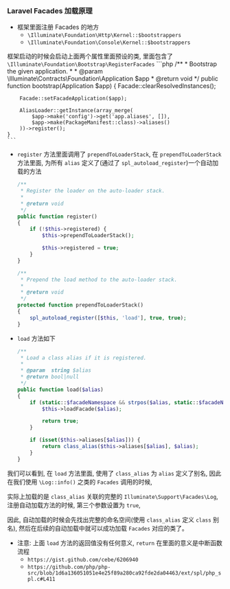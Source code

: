 ### Laravel Facades 加载原理

* 框架里面注册 Facades 的地方
    * `\Illuminate\Foundation\Http\Kernel::$bootstrappers`
    * `\Illuminate\Foundation\Console\Kernel::$bootstrappers`

框架启动的时候会启动上面两个属性里面预设的类, 里面包含了 `\Illuminate\Foundation\Bootstrap\RegisterFacades`
    ```php
    /**
     * Bootstrap the given application.
     *
     * @param  \Illuminate\Contracts\Foundation\Application  $app
     * @return void
     */
    public function bootstrap(Application $app)
    {
        Facade::clearResolvedInstances();

        Facade::setFacadeApplication($app);

        AliasLoader::getInstance(array_merge(
            $app->make('config')->get('app.aliases', []),
            $app->make(PackageManifest::class)->aliases()
        ))->register();
    }
    ```

* `register` 方法里面调用了 `prependToLoaderStack`, 在 `prependToLoaderStack` 方法里面, 为所有 `alias` 定义了(通过了 `spl_autoload_register`)一个自动加载的方法

    ```php
    /**
     * Register the loader on the auto-loader stack.
     *
     * @return void
     */
    public function register()
    {
        if (!$this->registered) {
            $this->prependToLoaderStack();

            $this->registered = true;
        }
    }

    /**
     * Prepend the load method to the auto-loader stack.
     *
     * @return void
     */
    protected function prependToLoaderStack()
    {
        spl_autoload_register([$this, 'load'], true, true);
    }
    ```
    
* `load` 方法如下
    ```php
    /**
     * Load a class alias if it is registered.
     *
     * @param  string $alias
     * @return bool|null
     */
    public function load($alias)
    {
        if (static::$facadeNamespace && strpos($alias, static::$facadeNamespace) === 0) {
            $this->loadFacade($alias);

            return true;
        }

        if (isset($this->aliases[$alias])) {
            return class_alias($this->aliases[$alias], $alias);
        }
    }
    ```

我们可以看到, 在 `load` 方法里面, 使用了 `class_alias` 为 `alias` 定义了别名, 因此在我们使用 `\Log::info()` 之类的 `Facades` 调用的时候, 

实际上加载的是 `class_alias` 关联的完整的 `Illuminate\Support\Facades\Log`, 注册自动加载方法的时候, 第三个参数设置为 `true`,

因此, 自动加载的时候会先找出完整的命名空间(使用 `class_alias` 定义 `class` 别名), 然后在后续的自动加载中就可以成功加载 `Facades` 对应的类了。

* 注意: 上面 `load` 方法的返回值没有任何意义, `return` 在里面的意义是中断函数流程
    * `https://gist.github.com/cebe/6206940`
    * `https://github.com/php/php-src/blob/1d6a136051051e4e25f89a280ca92fde2da04463/ext/spl/php_spl.c#L411`
